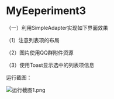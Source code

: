 # MyEeperiment3
（一）利用SimpleAdapter实现如下界面效果



（1）注意列表项的布局

（2）图片使用QQ群附件资源

（3）使用Toast显示选中的列表项信息

运行截图：

![运行截图1.png](https://i.loli.net/2019/04/05/5ca6d3719a7a8.png)


